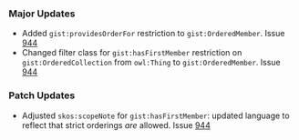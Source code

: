 ### Major Updates
- Added `gist:providesOrderFor` restriction to `gist:OrderedMember`. Issue [944](https://github.com/semanticarts/gist/issues/944)
- Changed filter class for `gist:hasFirstMember` restriction on `gist:OrderedCollection` from `owl:Thing` to `gist:OrderedMember`. Issue [944](https://github.com/semanticarts/gist/issues/944)

### Patch Updates
- Adjusted `skos:scopeNote` for `gist:hasFirstMember`: updated language to reflect that strict orderings *are* allowed.  Issue [944](https://github.com/semanticarts/gist/issues/944)
